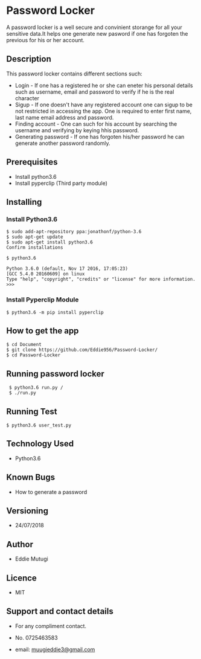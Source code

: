 # Password Locker

A password locker is a well secure and convinient storange for all your sensitive data.It helps one generate new pasword if one has forgoten the previous for his or her account.

## Description

This password locker contains different sections such:
* Login - If one has a registered he or she can eneter his personal details such as username, email and password to verify if he is the real character
* Sigup - If one doesn't have any registered account one can sigup to be not restricted in accessing the app. One is required to enter first name, last name email address and password. 
* Finding account - One can such for his account by searching the username and verifying by keying hhis password.
* Generating password - If one has forgoten his/her password he can generate another password randomly.

## Prerequisites
 * Install python3.6
 * Install pyperclip (Third party module) 

## Installing

### Install Python3.6

    $ sudo add-apt-repository ppa:jonathonf/python-3.6
	$ sudo apt-get update
	$ sudo apt-get install python3.6
	Confirm installations

	$ python3.6

	Python 3.6.0 (default, Nov 17 2016, 17:05:23) 
	[GCC 5.4.0 20160609] on linux
	Type "help", "copyright", "credits" or "license" for more information.
	>>>


 ### Install Pyperclip Module

	$ python3.6 -m pip install pyperclip

## How to get the app

	$ cd Document
	$ git clone https://github.com/Eddie956/Password-Locker/
	$ cd Password-Locker
## Running password locker
	 
 	 $ python3.6 run.py / 
	 $ ./run.py

## Running Test
 
 	$ python3.6 user_test.py

## Technology Used
	
* Python3.6

## Known Bugs

* How to generate a password

## Versioning

* 24/07/2018

## Author

* Eddie Mutugi

## Licence

* MIT

## Support and contact details

* For any compliment contact.

* No. 0725463583

* email: muugieddie3@gmail.com

